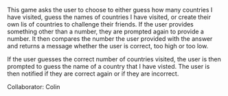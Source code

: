 This game asks the user to choose to either guess how many countries I have visited, guess the names of countries I have visited, or create their own lis of countries to challenge their friends. If the user provides something other than a number, they are prompted again to provide a number. It then compares the number the user provided with the answer and returns a message whether the user is correct, too high or too low.

If the user guesses the correct number of countries visited, the user is then prompted to guess the name of a country that I have visted. The user is then notified if they are correct again or if they are incorrect.

Collaborator: Colin
